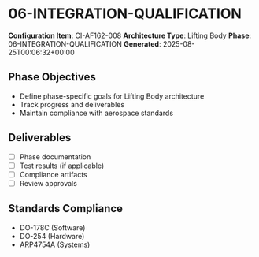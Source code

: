 # 06-INTEGRATION-QUALIFICATION

**Configuration Item**: CI-AF162-008
**Architecture Type**: Lifting Body
**Phase**: 06-INTEGRATION-QUALIFICATION
**Generated**: 2025-08-25T00:06:32+00:00

## Phase Objectives
- Define phase-specific goals for Lifting Body architecture
- Track progress and deliverables
- Maintain compliance with aerospace standards

## Deliverables
- [ ] Phase documentation
- [ ] Test results (if applicable)
- [ ] Compliance artifacts
- [ ] Review approvals

## Standards Compliance
- DO-178C (Software)
- DO-254 (Hardware)
- ARP4754A (Systems)
